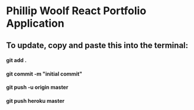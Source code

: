 # Phillip Woolf React Portfolio Application

## To update, copy and paste this into the terminal:

#### git add .
#### git commit -m "initial commit"
#### git push -u origin master
#### git push heroku master
